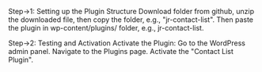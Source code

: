 Step->1: Setting up the Plugin Structure
Download folder from github, unzip the downloaded file, then copy the folder, e.g., "jr-contact-list". Then paste the plugin in wp-content/plugins/ folder, e.g., jr-contact-list.

Step->2: Testing and Activation
Activate the Plugin:
Go to the WordPress admin panel.
Navigate to the Plugins page.
Activate the "Contact List Plugin".
